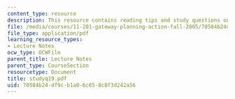 ```yaml
---
content_type: resource
description: This resource contains reading tips and study questions on session 19.
file: /media/courses/11-201-gateway-planning-action-fall-2005/70584b24df9cb1a06c658c8f3d242a56_studyq19.pdf
file_type: application/pdf
learning_resource_types:
- Lecture Notes
ocw_type: OCWFile
parent_title: Lecture Notes
parent_type: CourseSection
resourcetype: Document
title: studyq19.pdf
uid: 70584b24-df9c-b1a0-6c65-8c8f3d242a56
---
```

